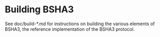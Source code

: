 Building BSHA3
================

See doc/build-*.md for instructions on building the various
elements of BSHA3, the reference implementation of the BSHA3 protocol.
